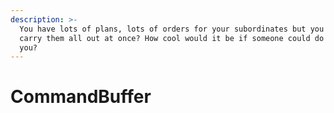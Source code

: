 ```yaml
---
description: >-
  You have lots of plans, lots of orders for your subordinates but you can't
  carry them all out at once? How cool would it be if someone could do it for
  you?
---
```


# CommandBuffer

